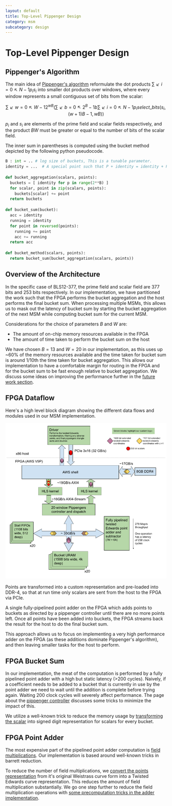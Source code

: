 ```yaml
---
layout: default
title: Top-Level Pippenger Design
category: msm
subcategory: design
---
```


# Top-Level Pippenger Design

## Pippenger's Algorithm

The main idea of [Pippenger's algorithm](https://dl.acm.org/doi/abs/10.1137/0209022)
reformulate the dot products $∑↙{i=0}↖{N-1} p_{i} s_{i}$ into smaller dot
products over windows, where every window represents a small contiguous set of bits
from the scalar:

$$∑↙{w=0}↖{W-1} 2^{wB} (∑↙{b=0}↖{2^{B}-1} b ∑↙{i=0}↖{N-1} p_{i} select\_bits(s_{i}, (w + 1)B - 1, wB)) $$

$p_{i}$ and $s_{i}$ are elements of the prime field and scalar fields
respectively, and the product $BW$ must be greater or equal to the number of bits of the
scalar field.

The inner sum in parentheses is computed using the bucket method depicted by
the following python pseudocode.

```python
B : int = .. # log size of buckets, This is a tunable parameter.
identity = ...  # A special point such that P + identity = identity + P = P

def bucket_aggregation(scalars, points):
  buckets = [ identity for p in range(2**B) ]
  for scalar, point in zip(scalars, points):
    buckets[scalar] += point
  return buckets

def bucket_sum(bucket):
  acc = identity
  running = identity
  for point in reversed(points):
    running += point
    acc += running
  return acc

def bucket_method(scalars, points):
  return bucket_sum(bucket_aggregation(scalars, points))
```

## Overview of the Architecture

In the specific case of BLS12-377, the prime field and scalar field are 377
bits and 253 bits respectively. In our implementation, we have partitioned the
work such that the FPGA performs the bucket aggregation and the host performs
the final bucket sum. When processing multiple MSMs, this allows us to mask out
the latency of bucket sum by starting the bucket aggregation of the next MSM
while computing bucket sum for the current MSM.

Considerations for the choice of parameters $B$ and $W$ are:

- The amount of on-chip memory resources available in the FPGA
- The amount of time taken to perform the bucket sum on the host

We have chosen $B=13$ and $W=20$ in our implementation, as this uses up ~60% of
the memory resources available and the time taken for bucket sum is
around 1/10th the time taken for bucket aggregation. This allows our implementation to
have a comfortable margin for routing in the FPGA and for the bucket
sum to be fast enough relative to bucket aggregation. We discuss some ideas on
improving the performance further in the [future work
section](msm-future-work).

## FPGA Dataflow

Here's a high level block diagram showing the different data flows and modules
used in our MSM implementation.

![Block diagram](images/msm-block-diagram.png)

Points are transformed into a custom representation and pre-loaded into DDR-4,
so that at run time only scalars are sent from the host to the FPGA via PCIe.

A single fully-pipelined point adder on the FPGA which adds points to buckets
as directed by a pippenger controller until there are no more points left. Once
all points have been added into buckets, the FPGA streams back the result for
the host to do the final bucket sum.

This approach allows us to focus on implementing a very high performance adder
on the FPGA (as these additions dominate Pippenger's algorithm), and then
leaving smaller tasks for the host to perform.

## FPGA Bucket Sum

In our implementation, the meat of the computation is performed by a fully
pipelined point adder with a high but static latency (>200 cycles). Naively, if
a coefficient needs to be added to a bucket that is currently in use by the
point adder we need to wait until the addition is complete before trying again.
Waiting 200 clock cycles will severely affect performance. The page about the
[pippenger controller](msm-pippenger-controller) discusses some tricks to
minimize the impact of this.

We utilize a well-known trick to reduce the memory usage by [transforming the
scalar](msm-scalar-transformation) into signed digit representation for scalars
for every bucket.

## FPGA Point Adder

The most expensive part of the pipelined point adder computation is
[field multiplications](msm-field-multiplication). Our implementation is
based around well-known tricks in barrett reduction.

To reduce the number of field multiplications, we [convert the points
representation](msm-point-representation) from it's original Weistrass curve
form into a Twisted Edwards curve representation. This reduces the amount of
field multiplication substantially. We go one step further to reduce the field
multiplication operations with [some precomputation tricks in the adder
implementation](msm-mixed-point-addition-with-precomputation).
